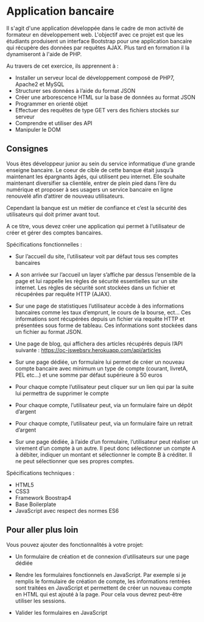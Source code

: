 # Application bancaire

Il s'agit d'une application développée dans le cadre de mon activité de formateur en développement web. L'objectif avec ce projet est que les étudiants produisent un interface Bootstrap pour une application bancaire qui récupère des données par requêtes AJAX. Plus tard en formation il la dynamiseront à l'aide de  PHP.

Au travers de cet exercice, ils apprennent à :
- Installer un serveur local de développement composé de PHP7, Apache2 et MySQL
- Structurer ses données à l’aide du format JSON
- Créer une arborescence HTML sur la base de données au format JSON
- Programmer en orienté objet
- Effectuer des requêtes de type GET vers des fichiers stockés sur serveur
- Comprendre et utiliser des API
- Manipuler le DOM

## Consignes

Vous êtes développeur junior au sein du service informatique d’une grande enseigne bancaire. Le coeur de cible de cette banque était jusqu’à maintenant les épargnants âgés, qui utilisent peu internet. Elle souhaite maintenant diversifier sa clientèle, entrer de plein pied dans l’ère du numérique et proposer à ses usagers un service bancaire en ligne renouvelé afin d’attirer de nouveau utilisateurs.

Cependant la banque est un métier de confiance et c’est la sécurité des utilisateurs qui doit primer avant tout.

A ce titre, vous devez créer une application qui permet à l’utilisateur de créer et gérer des comptes bancaires.

Spécifications fonctionnelles :

- Sur l’accueil du site, l’utilisateur voit par défaut tous ses comptes bancaires

- A son arrivée sur l’accueil un layer s’affiche par dessus l’ensemble de la page et lui rappelle les règles de sécurité essentielles sur un site internet. Les règles de sécurité sont stockées dans un fichier et récupérées par requête HTTP (AJAX).

- Sur une page de statistiques l’utilisateur accède à des informations bancaires comme les taux d’emprunt, le cours de la bourse, ect… Ces informations sont récupérées depuis un fichier via requête HTTP et présentées sous forme de tableau. Ces informations sont stockées dans un fichier au format JSON.

- Une page de blog, qui affichera des articles récupérés depuis l’API suivante : https://oc-jswebsrv.herokuapp.com/api/articles

- Sur une page dédiée, un formulaire lui permet de créer un nouveau compte bancaire avec minimum un type de compte (courant, livretA, PEL etc...) et une somme par défaut supérieure à 50 euros

- Pour chaque compte l’utilisateur peut cliquer sur un lien qui par la suite lui permettra de supprimer le compte

- Pour chaque compte, l’utilisateur peut, via un formulaire faire un dépôt d’argent

- Pour chaque compte, l’utilisateur peut, via un formulaire faire un retrait d’argent

- Sur une page dédiée, à l’aide d’un formulaire, l’utilisateur peut réaliser un virement d’un compte à un autre. Il peut donc sélectionner un compte A à débiter, indiquer un montant et sélectionner le compte B à créditer. Il ne peut sélectionner que ses propres comptes.

Spécifications techniques :

- HTML5
- CSS3
- Framework Boostrap4
- Base Boilerplate
- JavaScript avec respect des normes ES6

## Pour aller plus loin

Vous pouvez ajouter des fonctionnalités à votre projet:

- Un formulaire de création et de connexion d’utilisateurs sur une page dédiée

- Rendre les formulaires fonctionnels en JavaScript. Par exemple si je remplis le formulaire de création de compte, les informations rentrées sont traitées en JavaScript et permettent de créer un nouveau compte en HTML qui est ajouté à la page. Pour cela vous devrez peut-être utiliser les sessions.

- Valider les formulaires en JavaScript
